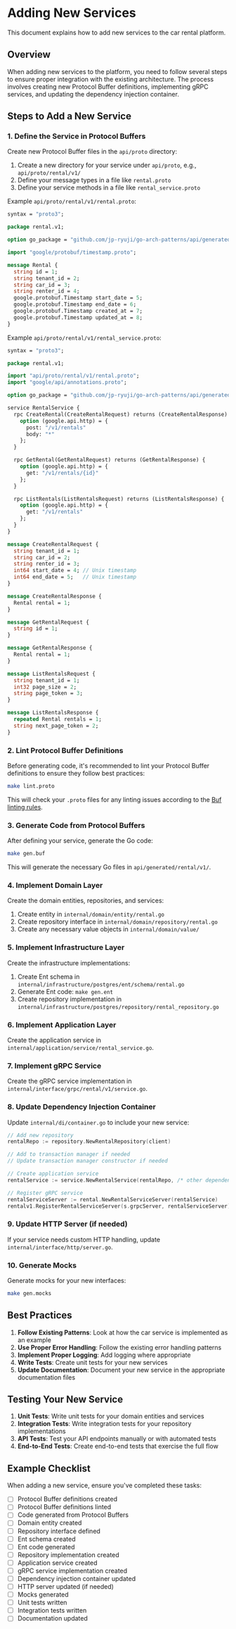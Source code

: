 # Adding New Services

This document explains how to add new services to the car rental platform.

## Overview

When adding new services to the platform, you need to follow several steps to ensure proper integration with the existing architecture. The process involves creating new Protocol Buffer definitions, implementing gRPC services, and updating the dependency injection container.

## Steps to Add a New Service

### 1. Define the Service in Protocol Buffers

Create new Protocol Buffer files in the `api/proto` directory:

1. Create a new directory for your service under `api/proto`, e.g., `api/proto/rental/v1/`
2. Define your message types in a file like `rental.proto`
3. Define your service methods in a file like `rental_service.proto`

Example `api/proto/rental/v1/rental.proto`:

```protobuf
syntax = "proto3";

package rental.v1;

option go_package = "github.com/jp-ryuji/go-arch-patterns/api/generated/rental/v1;rentalv1";

import "google/protobuf/timestamp.proto";

message Rental {
  string id = 1;
  string tenant_id = 2;
  string car_id = 3;
  string renter_id = 4;
  google.protobuf.Timestamp start_date = 5;
  google.protobuf.Timestamp end_date = 6;
  google.protobuf.Timestamp created_at = 7;
  google.protobuf.Timestamp updated_at = 8;
}
```

Example `api/proto/rental/v1/rental_service.proto`:

```protobuf
syntax = "proto3";

package rental.v1;

import "api/proto/rental/v1/rental.proto";
import "google/api/annotations.proto";

option go_package = "github.com/jp-ryuji/go-arch-patterns/api/generated/rental/v1;rentalv1";

service RentalService {
  rpc CreateRental(CreateRentalRequest) returns (CreateRentalResponse) {
    option (google.api.http) = {
      post: "/v1/rentals"
      body: "*"
    };
  }

  rpc GetRental(GetRentalRequest) returns (GetRentalResponse) {
    option (google.api.http) = {
      get: "/v1/rentals/{id}"
    };
  }

  rpc ListRentals(ListRentalsRequest) returns (ListRentalsResponse) {
    option (google.api.http) = {
      get: "/v1/rentals"
    };
  }
}

message CreateRentalRequest {
  string tenant_id = 1;
  string car_id = 2;
  string renter_id = 3;
  int64 start_date = 4; // Unix timestamp
  int64 end_date = 5;   // Unix timestamp
}

message CreateRentalResponse {
  Rental rental = 1;
}

message GetRentalRequest {
  string id = 1;
}

message GetRentalResponse {
  Rental rental = 1;
}

message ListRentalsRequest {
  string tenant_id = 1;
  int32 page_size = 2;
  string page_token = 3;
}

message ListRentalsResponse {
  repeated Rental rentals = 1;
  string next_page_token = 2;
}
```

### 2. Lint Protocol Buffer Definitions

Before generating code, it's recommended to lint your Protocol Buffer definitions to ensure they follow best practices:

```bash
make lint.proto
```

This will check your `.proto` files for any linting issues according to the [Buf linting rules](https://docs.buf.build/lint/rules).

### 3. Generate Code from Protocol Buffers

After defining your service, generate the Go code:

```bash
make gen.buf
```

This will generate the necessary Go files in `api/generated/rental/v1/`.

### 4. Implement Domain Layer

Create the domain entities, repositories, and services:

1. Create entity in `internal/domain/entity/rental.go`
2. Create repository interface in `internal/domain/repository/rental.go`
3. Create any necessary value objects in `internal/domain/value/`

### 5. Implement Infrastructure Layer

Create the infrastructure implementations:

1. Create Ent schema in `internal/infrastructure/postgres/ent/schema/rental.go`
2. Generate Ent code: `make gen.ent`
3. Create repository implementation in `internal/infrastructure/postgres/repository/rental_repository.go`

### 6. Implement Application Layer

Create the application service in `internal/application/service/rental_service.go`.

### 7. Implement gRPC Service

Create the gRPC service implementation in `internal/interface/grpc/rental/v1/service.go`.

### 8. Update Dependency Injection Container

Update `internal/di/container.go` to include your new service:

```go
// Add new repository
rentalRepo := repository.NewRentalRepository(client)

// Add to transaction manager if needed
// Update transaction manager constructor if needed

// Create application service
rentalService := service.NewRentalService(rentalRepo, /* other dependencies */)

// Register gRPC service
rentalServiceServer := rental.NewRentalServiceServer(rentalService)
rentalv1.RegisterRentalServiceServer(s.grpcServer, rentalServiceServer)
```

### 9. Update HTTP Server (if needed)

If your service needs custom HTTP handling, update `internal/interface/http/server.go`.

### 10. Generate Mocks

Generate mocks for your new interfaces:

```bash
make gen.mocks
```

## Best Practices

1. **Follow Existing Patterns**: Look at how the car service is implemented as an example
2. **Use Proper Error Handling**: Follow the existing error handling patterns
3. **Implement Proper Logging**: Add logging where appropriate
4. **Write Tests**: Create unit tests for your new services
5. **Update Documentation**: Document your new service in the appropriate documentation files

## Testing Your New Service

1. **Unit Tests**: Write unit tests for your domain entities and services
2. **Integration Tests**: Write integration tests for your repository implementations
3. **API Tests**: Test your API endpoints manually or with automated tests
4. **End-to-End Tests**: Create end-to-end tests that exercise the full flow

## Example Checklist

When adding a new service, ensure you've completed these tasks:

- [ ] Protocol Buffer definitions created
- [ ] Protocol Buffer definitions linted
- [ ] Code generated from Protocol Buffers
- [ ] Domain entity created
- [ ] Repository interface defined
- [ ] Ent schema created
- [ ] Ent code generated
- [ ] Repository implementation created
- [ ] Application service created
- [ ] gRPC service implementation created
- [ ] Dependency injection container updated
- [ ] HTTP server updated (if needed)
- [ ] Mocks generated
- [ ] Unit tests written
- [ ] Integration tests written
- [ ] Documentation updated
